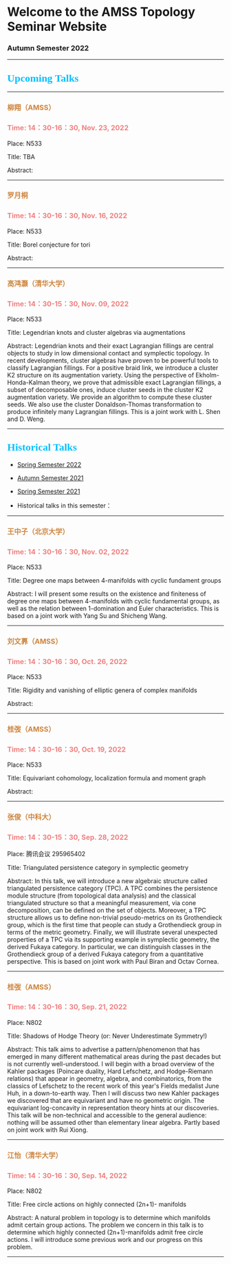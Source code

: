 # Welcome to the AMSS Topology Seminar Website 

### Autumn Semester 2022

-------------------------------------------------------------------------------------------

## <font color=DeepSkyBlue size=5 face="黑体">Upcoming Talks</font>



-------------------------------------------------------------------------------------------

### <font color=Peru size=3> 柳翔（AMSS）</font>

### <font color=LightCoral size=3>Time: 14：30-16：30, Nov. 23, 2022</font>

Place: N533

Title: TBA


Abstract: 


-------------------------------------------------------------------------------------------

### <font color=Peru size=3> 罗月桐 </font>

### <font color=LightCoral size=3>Time: 14：30-16：30, Nov. 16, 2022</font>

Place: N533

Title: Borel conjecture for tori


Abstract: 

-------------------------------------------------------------------------------------------

### <font color=Peru size=3> 高鸿灏（清华大学）</font>

### <font color=LightCoral size=3>Time: 14：30-15：30, Nov. 09, 2022</font>

Place: N533

Title: Legendrian knots and cluster algebras via augmentations


Abstract: Legendrian knots and their exact Lagrangian fillings are central objects to study in low dimensional contact and symplectic topology. In recent developments, cluster algebras have proven to be powerful tools to classify Lagrangian fillings. For a positive braid link, we introduce a cluster K2 structure on its augmentation variety.  Using the perspective of Ekholm-Honda-Kalman theory, we prove that admissible exact Lagrangian fillings, a subset of decomposable ones, induce cluster seeds in the cluster K2 augmentation variety. We provide an algorithm to compute these cluster seeds. We also use the cluster Donaldson-Thomas transformation to produce infinitely many Lagrangian fillings. This is a joint work with L. Shen and D. Weng.

-------------------------------------------------------------------------------------------




## <font color=DeepSkyBlue size=5 face="黑体">Historical Talks</font>

-	[Spring Semester 2022](https://hrzsea.github.io/AMSS-Topology-Seminar-2022Spring/) 
-	[Autumn Semester 2021](https://hrzsea.github.io/AMSS-Topology-Seminar-2021Autumn/) 
-	[Spring Semester 2021](https://hrzsea.github.io/AMSS-Topology-Seminar-2021Spring/) 

-	Historical talks in this semester：

-------------------------------------------------------------------------------------------

### <font color=Peru size=3> 王中子（北京大学）</font>

### <font color=LightCoral size=3>Time: 14：30-16：30, Nov. 02, 2022</font>

Place: N533

Title: Degree one maps between 4-manifolds with cyclic fundament groups


Abstract: I will present some results on the existence and finiteness of degree one maps between 4-manifolds with cyclic fundamental groups, as well as the relation between 1-domination and Euler characteristics. This is based on a joint work with Yang Su and Shicheng Wang.

-------------------------------------------------------------------------------------------

### <font color=Peru size=3> 刘文奡（AMSS）</font>

### <font color=LightCoral size=3>Time: 14：30-16：30, Oct. 26, 2022</font>

Place: N533

Title: Rigidity and vanishing of elliptic genera of complex manifolds


Abstract: 

-------------------------------------------------------------------------------------------


### <font color=Peru size=3> 桂弢（AMSS）</font>

### <font color=LightCoral size=3>Time: 14：30-16：30, Oct. 19, 2022</font>

Place: N533

Title: Equivariant cohomology, localization formula and moment graph


Abstract: 

-------------------------------------------------------------------------------------------

### <font color=Peru size=3> 张俊（中科大）</font>

### <font color=LightCoral size=3>Time: 14：30-15：30, Sep. 28, 2022</font>

Place: 腾讯会议 295965402

Title: Triangulated persistence category in symplectic geometry


Abstract: In this talk, we will introduce a new algebraic structure called triangulated persistence category (TPC). A TPC combines the persistence module structure (from topological data analysis) and the classical triangulated structure so that a meaningful measurement, via cone decomposition, can be defined on the set of objects. Moreover, a TPC structure allows us to define non-trivial pseudo-metrics on its Grothendieck group, which is the first time that people can study a Grothendieck group in terms of the metric geometry. Finally, we will illustrate several unexpected properties of a TPC via its supporting example in symplectic geometry, the derived Fukaya category. In particular, we can distinguish classes in the Grothendieck group of a derived Fukaya category from a quantitative perspective. This is based on joint work with Paul Biran and Octav Cornea.

-------------------------------------------------------------------------------------------

### <font color=Peru size=3> 桂弢（AMSS）</font>

### <font color=LightCoral size=3>Time: 14：30-16：30, Sep. 21, 2022</font>

Place: N802

Title: Shadows of Hodge Theory (or: Never Underestimate Symmetry!)


Abstract: This talk aims to advertise a pattern/phenomenon that has emerged in many different mathematical areas during the past decades but is not currently well-understood. I will begin with a broad overview of the Kahler packages (Poincare duality, Hard Lefschetz, and Hodge-Riemann relations) that appear in geometry, algebra, and combinatorics, from the classics of Lefschetz to the recent work of this year's Fields medalist June Huh, in a down-to-earth way. Then I will discuss two new Kahler packages we discovered that are equivariant and have no geometric origin. The equivariant log-concavity in representation theory hints at our discoveries. This talk will be non-technical and accessible to the general audience: nothing will be assumed other than elementary linear algebra. Partly based on joint work with Rui Xiong.

-------------------------------------------------------------------------------------------


### <font color=Peru size=3> 江怡（清华大学）</font>

### <font color=LightCoral size=3>Time: 14：30-16：30, Sep. 14, 2022</font>

Place: N802

Title: Free circle actions on highly connected (2n+1)- manifolds


Abstract: A natural problem in topology is to determine which manifolds admit certain group actions. The problem we concern in this talk is to determine which highly connected (2n+1)-manifolds admit free circle actions. I will introduce some previous work and our progress on this problem.


-------------------------------------------------------------------------------------------

